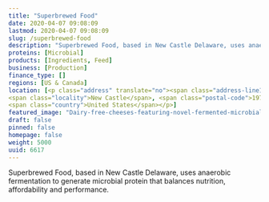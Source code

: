 ```yaml
---
title: "Superbrewed Food"
date: 2020-04-07 09:08:09
lastmod: 2020-04-07 09:08:09
slug: /superbrewed-food
description: "Superbrewed Food, based in New Castle Delaware, uses anaerobic fermentation to generate microbial protein that balances nutrition, affordability and performance."
proteins: [Microbial]
products: [Ingredients, Feed]
business: [Production]
finance_type: []
regions: [US & Canada]
location: [<p class="address" translate="no"><span class="address-line1">Lisa Drive</span><br>
<span class="locality">New Castle</span>, <span class="postal-code">19720</span><br>
<span class="country">United States</span></p>]
featured_image: "Dairy-free-cheeses-featuring-novel-fermented-microbial-protein-to-launch-by-year-end-says-Superbrewed-Food_wrbm_large.jpg"
draft: false
pinned: false
homepage: false
weight: 5000
uuid: 6617
---
```

<p>Superbrewed Food, based in New Castle Delaware, uses anaerobic fermentation to generate microbial protein that balances nutrition, affordability and performance.</p>
